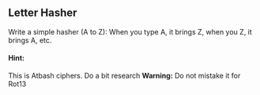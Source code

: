 ## Letter Hasher

Write a simple hasher (A to Z):
When you type A, it brings Z, when you Z, it brings A, etc.

#### Hint:

This is Atbash ciphers. Do a bit research
**Warning:** Do not mistake it for Rot13
